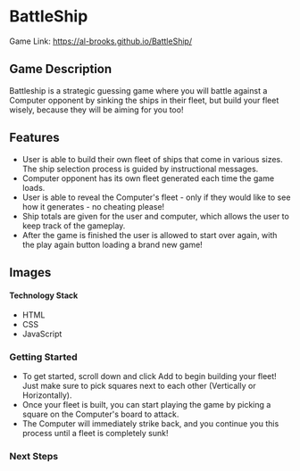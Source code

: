 # BattleShip

Game Link: https://al-brooks.github.io/BattleShip/

## Game Description

Battleship is a strategic guessing game where you will battle against a Computer opponent by sinking the ships in their fleet, but build your fleet wisely, because they will be aiming for you too!

## Features

- User is able to build their own fleet of ships that come in various sizes. The ship selection process is guided by instructional messages.
- Computer opponent has its own fleet generated each time the game loads.
- User is able to reveal the Computer's fleet - only if they would like to see how it generates - no cheating please!
- Ship totals are given for the user and computer, which allows the user to keep track of the gameplay.
- After the game is finished the user is allowed to start over again, with the play again button loading a brand new game!

## Images

#### Technology Stack

- HTML
- CSS
- JavaScript

### Getting Started

- To get started, scroll down and click Add to begin building your fleet! Just make sure to pick squares next to each other (Vertically or Horizontally).
- Once your fleet is built, you can start playing the game by picking a square on the Computer's board to attack.
- The Computer will immediately strike back, and you continue you this process until a fleet is completely sunk!

### Next Steps

